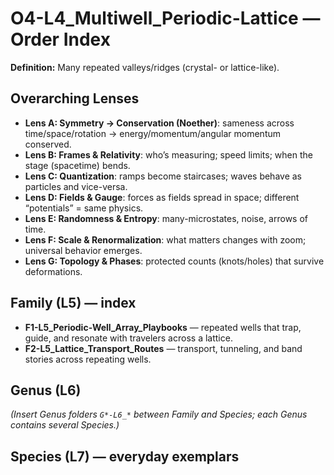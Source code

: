 # O4-L4_Multiwell_Periodic-Lattice — Order Index
**Definition:** Many repeated valleys/ridges (crystal- or lattice-like).

## Overarching Lenses

- **Lens A: Symmetry -> Conservation (Noether)**: sameness across time/space/rotation → energy/momentum/angular momentum conserved.
- **Lens B: Frames & Relativity**: who’s measuring; speed limits; when the stage (spacetime) bends.
- **Lens C: Quantization**: ramps become staircases; waves behave as particles and vice-versa.
- **Lens D: Fields & Gauge**: forces as fields spread in space; different “potentials” = same physics.
- **Lens E: Randomness & Entropy**: many-microstates, noise, arrows of time.
- **Lens F: Scale & Renormalization**: what matters changes with zoom; universal behavior emerges.
- **Lens G: Topology & Phases**: protected counts (knots/holes) that survive deformations.

## Family (L5) — index
- **F1-L5_Periodic-Well_Array_Playbooks** — repeated wells that trap, guide, and resonate with travelers across a lattice.
- **F2-L5_Lattice_Transport_Routes** — transport, tunneling, and band stories across repeating wells.
## Genus (L6)

_(Insert Genus folders `G*-L6_*` between Family and Species; each Genus contains several Species.)_

## Species (L7) — everyday exemplars
